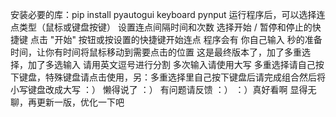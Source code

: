 安装必要的库：pip install pyautogui keyboard pynput
运行程序后，可以选择连点类型（鼠标或键盘按键）
设置连点间隔时间和次数
选择开始 / 暂停和停止的快捷键
点击 "开始" 按钮或按设置的快捷键开始连点
程序会有 你自己输入 秒的准备时间，让你有时间将鼠标移动到需要点击的位置
这是最终版本了，加了多重选择，加了多选输入
请用英文逗号进行分割
多次输入请使用大写
多重选择请自己按下键盘，特殊键盘请点击使用，另：多重选择里自己按下键盘后请完成组合然后将小写键盘改成大写
：）
懒得说了
：）
有问题请反馈
：）
：）真好看啊
显得无聊，再更新一版，优化一下吧

